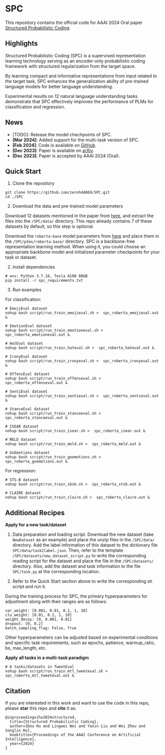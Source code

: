 # SPC

This repository contains the official code for AAAI 2024 Oral paper [Structured Probabilistic Coding](https://arxiv.org/abs/2312.13933).

## Highlights

Structured Probabilistic Coding (SPC) is a supervised representation learning technology serving as an encoder-only probabilistic coding framework with structured regularization from the target space.

By learning compact and informative representations from input related to the target task, SPC enhances the generalization ability of pre-trained language models for better language understanding.

Experimental results on 12 natural language understanding tasks demonstrate that SPC effectively improves the performance of PLMs for classification and regression.

## News
- [TODO]: Release the model chechpoints of SPC.
- **[Mar 2024]**: Added support for the multi-task version of SPC.
- **[Feb 2024]**: Code is available on [GitHub](https://github.com/zerohd4869/SPC).
- **[Dec 2023]**: Paper is available on [arXiv](https://arxiv.org/abs/2312.13933).
- **[Dec 2023]**: Paper is accepted by AAAI 2024 (Oral).

## Quick Start

1. Clone the repository
```
git clone https://github.com/zerohd4869/SPC.git
cd ./SPC
```

2. Download the data and pre-trained model parameters

Download 12 datasets mentioned in the paper from [here](https://drive.google.com/file/d/161eu3T7XS-DUl57pQUgtvYG6eGBwLM5H/view?usp=sharing), and extract the files into the `/SPC/data/` directory.
This repo already contains 7 of these datasets by default, so this step is optional.

Download the `roberta-base` model parameters from [here](https://huggingface.co/FacebookAI/roberta-base) and place them in the `/SPC/ptms/roberta-base/` directory.
SPC is a backbone-free representation learning method. When using it, you could choose an appropriate backbone model and initialized parameter checkpoints for your task or dataset.

2. Install dependencies
``` 
# env: Python 3.7.16, Tesla A100 80GB
pip install -r spc_requirements.txt
```

3. Run examples

For classification:
```
# EmojiEval dataset
nohup bash script/run_train_emojieval.sh >  spc_roberta_emojieval.out &

# EmotionEval dataset
nohup bash script/run_train_emotioneval.sh >  spc_roberta_emotioneval.out &

# HatEval dataset
nohup bash script/run_train_hateval.sh >  spc_roberta_hateval.out &

# IronyEval dataset
nohup bash script/run_train_ironyeval.sh >  spc_roberta_ironyeval.out &

# OffensEval dataset
nohup bash script/run_train_offenseval.sh >  spc_roberta_offenseval.out &

# SentiEval dataset
nohup bash script/run_train_sentieval.sh >  spc_roberta_sentieval.out &

# StanceEval dataset
nohup bash script/run_train_stanceeval.sh >  spc_roberta_stanceeval.out &

# ISEAR dataset
nohup bash script/run_train_isear.sh >  spc_roberta_isear.out &

# MELD dataset
nohup bash script/run_train_meld.sh >  spc_roberta_meld.out &

# GoEmotions dataset
nohup bash script/run_train_goemotions.sh >  spc_roberta_goemotions.out &
```

For regression:
```
# STS-B dataset
nohup bash script/run_train_sbsb.sh >  spc_roberta_stsb.out &

# CLAIRE dataset
nohup bash script/run_train_claire.sh >  spc_roberta_claire.out &
```

## Additional Recipes

**Apply for a new task/dataset**

1. Data preparation and loading script. Download the new dataset (take `NewDataset` as an example) and place the unzip files in the `/SPC/data/` directory. Add the label information of this dataset to the dictionary file `SPC/data/task2label.json`.
Then, refer to the template `/SPC/datasets/new_dataset_script.py` to write the corresponding reading script for the dataset and place the file in the `/SPC/datasets/` directory. Also, add the dataset and task information to the file `SPC/task.py` at the corresponding location.

2. Refer to the Quick Start section above to write the corresponding sh script and run it.

During the training process for SPC, the primary hyperparameters for adjustment along with their ranges are as follows:
```
var_weight: [0.001, 0.01, 0.1, 1, 10]
clu_weight: [0.01, 0.1, 1, 10]
weight_decay: [0, 0.001, 0.01]
dropout: [0, 0.2]
batch_sampling_flag: False, True
```
Other hyperparameters can be adjusted based on experimental conditions and specific task requirements, such as epochs, patience, warmup_ratio, bs, max_length, etc.


**Apply all tasks in a multi-task paradigm**

```
# 6 tasks/datasets in TweetEval
nohup bash script/run_train_mtl_tweeteval.sh >  spc_roberta_mtl_tweeteval.out &
```

## Citation

If you are interested in this work and want to use the code in this repo, please **star** this repo and **cite** it as:

```
@inproceedings{hu2024structured,
  title={Structured Probabilistic Coding},
  author={Dou Hu and Lingwei Wei and Yaxin Liu and Wei Zhou and Songlin Hu},
  booktitle={Proceedings of the AAAI Conference on Artificial Intelligence},
  year={2024}
}
```